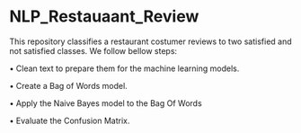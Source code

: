 # NLP_Restauaant_Review
This repository classifies a restaurant costumer reviews to two satisfied and not satisfied classes. We follow bellow steps:

•	Clean text to prepare them for the machine learning models.

•	Create a Bag of Words model.

•	Apply the Naive Bayes model to the Bag Of Words

•	Evaluate the Confusion Matrix.
